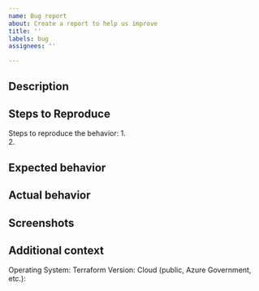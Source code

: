 ```yaml
---
name: Bug report
about: Create a report to help us improve
title: ''
labels: bug
assignees: ''

---
```


## Description

## Steps to Reproduce

Steps to reproduce the behavior:
1.  
2.  

## Expected behavior

## Actual behavior

## Screenshots

## Additional context

Operating System:
Terraform Version:
Cloud (public, Azure Government, etc.):